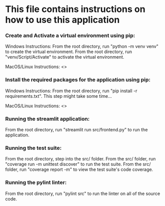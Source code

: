 # This file contains instructions on how to use this application

### Create and Activate a virtual environment using pip:
Windows Instructions:
From the root directory, run "python -m venv venv" to create the virtual environment.
From the root directory, run "venv/Script/Activate" to activate the virtual environment.

MacOS/Linux Instructions:
<>

### Install the required packages for the application using pip:
Windows Instructions:
From the root directory, run "pip install -r requirements.txt". This step might take some time...

MacOS/Linux Instructions:
<>

### Running the streamlit application:
From the root directory, run "streamlit run src/frontend.py" to run the application.

### Running the test suite:
From the root directory, step into the src/ folder.
From the src/ folder, run "coverage run -m unittest discover" to run the test suite.
From the src/ folder, run "coverage report -m" to view the test suite's code coverage.

### Running the pylint linter:
From the root directory, run "pylint src" to run the linter on all of the source code.